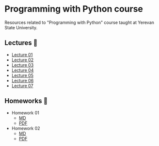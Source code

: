 # Programming with Python course

Resources related to "Programming with Python" course taught at Yerevan State University.

## Lectures 📖

- [Lecture 01](lectures/Lecture01.ipynb)
- [Lecture 02](lectures/Lecture02.ipynb)
- [Lecture 03](lectures/Lecture03.ipynb)
- [Lecture 04](lectures/Lecture04.ipynb)
- [Lecture 05](lectures/Lecture05.ipynb)
- [Lecture 06](lectures/Lecture06.ipynb)
- [Lecture 07](lectures/Lecture07.ipynb)

## Homeworks 📝

- Homework 01
    - [MD](homeworks/Homework01.md) 
    - [PDF](homeworks/Homework01.pdf)
- Homework 02
    - [MD](homeworks/Homework02.md) 
    - [PDF](homeworks/Homework02.pdf)
